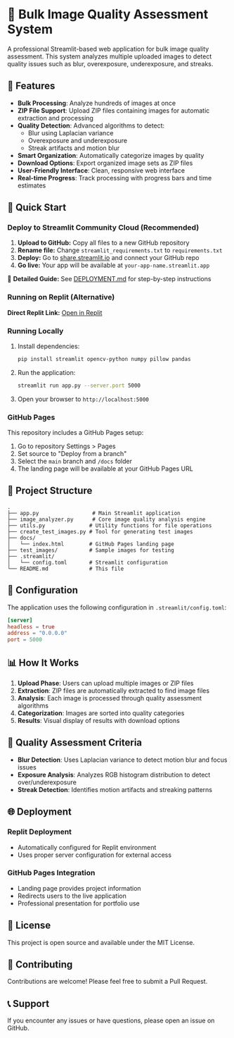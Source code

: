 # 📸 Bulk Image Quality Assessment System

A professional Streamlit-based web application for bulk image quality assessment. This system analyzes multiple uploaded images to detect quality issues such as blur, overexposure, underexposure, and streaks.

## 🌟 Features

- **Bulk Processing**: Analyze hundreds of images at once
- **ZIP File Support**: Upload ZIP files containing images for automatic extraction and processing
- **Quality Detection**: Advanced algorithms to detect:
  - Blur using Laplacian variance
  - Overexposure and underexposure
  - Streak artifacts and motion blur
- **Smart Organization**: Automatically categorize images by quality
- **Download Options**: Export organized image sets as ZIP files
- **User-Friendly Interface**: Clean, responsive web interface
- **Real-time Progress**: Track processing with progress bars and time estimates

## 🚀 Quick Start

### Deploy to Streamlit Community Cloud (Recommended)
1. **Upload to GitHub:** Copy all files to a new GitHub repository
2. **Rename file:** Change `streamlit_requirements.txt` to `requirements.txt`
3. **Deploy:** Go to [share.streamlit.io](https://share.streamlit.io) and connect your GitHub repo
4. **Go live:** Your app will be available at `your-app-name.streamlit.app`

📖 **Detailed Guide:** See [DEPLOYMENT.md](DEPLOYMENT.md) for step-by-step instructions

### Running on Replit (Alternative)
**Direct Replit Link:** [Open in Replit](https://replit.com/@Noelleuhl/Image-Quality-sorting)

### Running Locally
1. Install dependencies:
   ```bash
   pip install streamlit opencv-python numpy pillow pandas
   ```
2. Run the application:
   ```bash
   streamlit run app.py --server.port 5000
   ```
3. Open your browser to `http://localhost:5000`

### GitHub Pages
This repository includes a GitHub Pages setup:
1. Go to repository Settings > Pages
2. Set source to "Deploy from a branch"
3. Select the `main` branch and `/docs` folder
4. The landing page will be available at your GitHub Pages URL

## 📁 Project Structure

```
.
├── app.py                 # Main Streamlit application
├── image_analyzer.py      # Core image quality analysis engine
├── utils.py              # Utility functions for file operations
├── create_test_images.py # Tool for generating test images
├── docs/
│   └── index.html        # GitHub Pages landing page
├── test_images/          # Sample images for testing
├── .streamlit/
│   └── config.toml       # Streamlit configuration
└── README.md             # This file
```

## 🔧 Configuration

The application uses the following configuration in `.streamlit/config.toml`:

```toml
[server]
headless = true
address = "0.0.0.0"
port = 5000
```

## 📊 How It Works

1. **Upload Phase**: Users can upload multiple images or ZIP files
2. **Extraction**: ZIP files are automatically extracted to find image files
3. **Analysis**: Each image is processed through quality assessment algorithms
4. **Categorization**: Images are sorted into quality categories
5. **Results**: Visual display of results with download options

## 🎯 Quality Assessment Criteria

- **Blur Detection**: Uses Laplacian variance to detect motion blur and focus issues
- **Exposure Analysis**: Analyzes RGB histogram distribution to detect over/underexposure
- **Streak Detection**: Identifies motion artifacts and streaking patterns

## 🌐 Deployment

### Replit Deployment
- Automatically configured for Replit environment
- Uses proper server configuration for external access

### GitHub Pages Integration
- Landing page provides project information
- Redirects users to the live application
- Professional presentation for portfolio use

## 📝 License

This project is open source and available under the MIT License.

## 🤝 Contributing

Contributions are welcome! Please feel free to submit a Pull Request.

## 📞 Support

If you encounter any issues or have questions, please open an issue on GitHub.